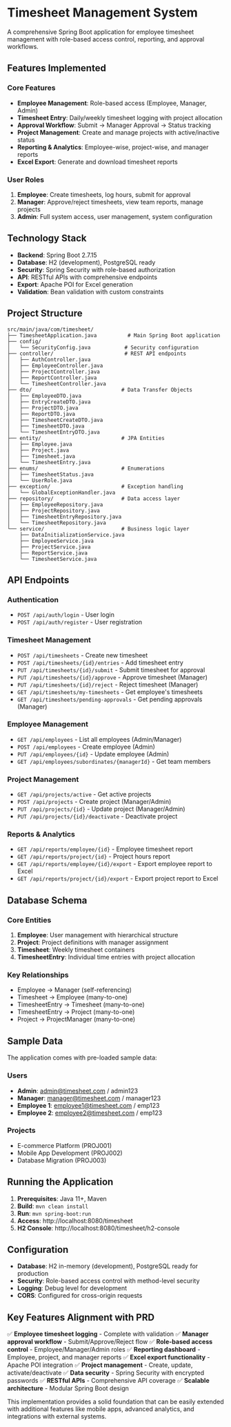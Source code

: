 # Timesheet Management System

A comprehensive Spring Boot application for employee timesheet management with role-based access control, reporting, and approval workflows.

## Features Implemented

### Core Features
- **Employee Management**: Role-based access (Employee, Manager, Admin)
- **Timesheet Entry**: Daily/weekly timesheet logging with project allocation
- **Approval Workflow**: Submit → Manager Approval → Status tracking
- **Project Management**: Create and manage projects with active/inactive status
- **Reporting & Analytics**: Employee-wise, project-wise, and manager reports
- **Excel Export**: Generate and download timesheet reports

### User Roles
1. **Employee**: Create timesheets, log hours, submit for approval
2. **Manager**: Approve/reject timesheets, view team reports, manage projects
3. **Admin**: Full system access, user management, system configuration

## Technology Stack
- **Backend**: Spring Boot 2.7.15
- **Database**: H2 (development), PostgreSQL ready
- **Security**: Spring Security with role-based authorization
- **API**: RESTful APIs with comprehensive endpoints
- **Export**: Apache POI for Excel generation
- **Validation**: Bean validation with custom constraints

## Project Structure
```
src/main/java/com/timesheet/
├── TimesheetApplication.java          # Main Spring Boot application
├── config/
│   └── SecurityConfig.java           # Security configuration
├── controller/                       # REST API endpoints
│   ├── AuthController.java
│   ├── EmployeeController.java
│   ├── ProjectController.java
│   ├── ReportController.java
│   └── TimesheetController.java
├── dto/                             # Data Transfer Objects
│   ├── EmployeeDTO.java
│   ├── EntryCreateDTO.java
│   ├── ProjectDTO.java
│   ├── ReportDTO.java
│   ├── TimesheetCreateDTO.java
│   ├── TimesheetDTO.java
│   └── TimesheetEntryDTO.java
├── entity/                          # JPA Entities
│   ├── Employee.java
│   ├── Project.java
│   ├── Timesheet.java
│   └── TimesheetEntry.java
├── enums/                           # Enumerations
│   ├── TimesheetStatus.java
│   └── UserRole.java
├── exception/                       # Exception handling
│   └── GlobalExceptionHandler.java
├── repository/                      # Data access layer
│   ├── EmployeeRepository.java
│   ├── ProjectRepository.java
│   ├── TimesheetEntryRepository.java
│   └── TimesheetRepository.java
└── service/                         # Business logic layer
    ├── DataInitializationService.java
    ├── EmployeeService.java
    ├── ProjectService.java
    ├── ReportService.java
    └── TimesheetService.java
```

## API Endpoints

### Authentication
- `POST /api/auth/login` - User login
- `POST /api/auth/register` - User registration

### Timesheet Management
- `POST /api/timesheets` - Create new timesheet
- `POST /api/timesheets/{id}/entries` - Add timesheet entry
- `PUT /api/timesheets/{id}/submit` - Submit timesheet for approval
- `PUT /api/timesheets/{id}/approve` - Approve timesheet (Manager)
- `PUT /api/timesheets/{id}/reject` - Reject timesheet (Manager)
- `GET /api/timesheets/my-timesheets` - Get employee's timesheets
- `GET /api/timesheets/pending-approvals` - Get pending approvals (Manager)

### Employee Management
- `GET /api/employees` - List all employees (Admin/Manager)
- `POST /api/employees` - Create employee (Admin)
- `PUT /api/employees/{id}` - Update employee (Admin)
- `GET /api/employees/subordinates/{managerId}` - Get team members

### Project Management
- `GET /api/projects/active` - Get active projects
- `POST /api/projects` - Create project (Manager/Admin)
- `PUT /api/projects/{id}` - Update project (Manager/Admin)
- `PUT /api/projects/{id}/deactivate` - Deactivate project

### Reports & Analytics
- `GET /api/reports/employee/{id}` - Employee timesheet report
- `GET /api/reports/project/{id}` - Project hours report
- `GET /api/reports/employee/{id}/export` - Export employee report to Excel
- `GET /api/reports/project/{id}/export` - Export project report to Excel

## Database Schema

### Core Entities
1. **Employee**: User management with hierarchical structure
2. **Project**: Project definitions with manager assignment
3. **Timesheet**: Weekly timesheet containers
4. **TimesheetEntry**: Individual time entries with project allocation

### Key Relationships
- Employee → Manager (self-referencing)
- Timesheet → Employee (many-to-one)
- TimesheetEntry → Timesheet (many-to-one)
- TimesheetEntry → Project (many-to-one)
- Project → ProjectManager (many-to-one)

## Sample Data
The application comes with pre-loaded sample data:

### Users
- **Admin**: admin@timesheet.com / admin123
- **Manager**: manager@timesheet.com / manager123
- **Employee 1**: employee1@timesheet.com / emp123
- **Employee 2**: employee2@timesheet.com / emp123

### Projects
- E-commerce Platform (PROJ001)
- Mobile App Development (PROJ002)
- Database Migration (PROJ003)

## Running the Application

1. **Prerequisites**: Java 11+, Maven
2. **Build**: `mvn clean install`
3. **Run**: `mvn spring-boot:run`
4. **Access**: http://localhost:8080/timesheet
5. **H2 Console**: http://localhost:8080/timesheet/h2-console

## Configuration
- **Database**: H2 in-memory (development), PostgreSQL ready for production
- **Security**: Role-based access control with method-level security
- **Logging**: Debug level for development
- **CORS**: Configured for cross-origin requests

## Key Features Alignment with PRD

✅ **Employee timesheet logging** - Complete with validation
✅ **Manager approval workflow** - Submit/Approve/Reject flow
✅ **Role-based access control** - Employee/Manager/Admin roles
✅ **Reporting dashboard** - Employee, project, and manager reports
✅ **Excel export functionality** - Apache POI integration
✅ **Project management** - Create, update, activate/deactivate
✅ **Data security** - Spring Security with encrypted passwords
✅ **RESTful APIs** - Comprehensive API coverage
✅ **Scalable architecture** - Modular Spring Boot design

This implementation provides a solid foundation that can be easily extended with additional features like mobile apps, advanced analytics, and integrations with external systems.
